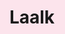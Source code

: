 # Laalk
<!DOCTYPE html>
<html lang="es">
<head>
    <meta charset="UTF-8">
    <meta name="viewport" content="width=device-width, initial-scale=1.0">
    <title>Un Corazón para Ti 💜</title>
    <script src="https://cdn.tailwindcss.com"></script>
    <style>
        /* Estilos para centrar el contenido y el corazón */
        html, body {
            height: 100%;
            margin: 0;
            display: flex;
            justify-content: center;
            align-items: center;
            background-color: #fce4ec; /* Un fondo rosa claro */
            overflow: hidden; /* Evita barras de scroll */
            -webkit-tap-highlight-color: transparent; /* Evita el resaltado azul en móviles al tocar */
        }

        /* Estilos del corazón */
        .heart {
            width: 100px; /* Tamaño inicial del corazón */
            height: auto;
            cursor: pointer;
            transition: transform 0.3s ease-in-out; /* Transición suave para la animación */
            fill: #e91e63; /* Color rosa intenso para el corazón */
        }

        /* Animación de latido */
        .heart.beat {
            animation: heartbeat 0.6s ease-in-out;
        }

        @keyframes heartbeat {
            0% {
                transform: scale(1);
            }
            50% {
                transform: scale(1.3); /* Crece un poco */
            }
            100% {
                transform: scale(1);
            }
        }

        /* Estilo opcional para un mensaje */
        .message {
            position: absolute;
            bottom: 20px;
            font-family: sans-serif;
            color: #6d4c41; /* Marrón oscuro */
            font-size: 0.9rem;
            text-align: center;
            width: 100%;
            padding: 0 10px;
            box-sizing: border-box;
        }
    </style>
</head>
<body>

    <div class="flex flex-col items-center justify-center text-center">
        <svg id="loveHeart" class="heart" viewBox="0 0 24 24" fill="currentColor" xmlns="http://www.w3.org/2000/svg">
            <path d="M12 21.35l-1.45-1.32C5.4 15.36 2 12.28 2 8.5 2 5.42 4.42 3 7.5 3c1.74 0 3.41.81 4.5 2.09C13.09 3.81 14.76 3 16.5 3 19.58 3 22 5.42 22 8.5c0 3.78-3.4 6.86-8.55 11.54L12 21.35z"/>
        </svg>

        <p class="message">Toca el corazón ❤️</p>
    </div>

    <script>
        const heart = document.getElementById('loveHeart');

        // Función para activar la animación
        function pulseHeart() {
            // Añade la clase 'beat' para iniciar la animación
            heart.classList.add('beat');

            // Elimina la clase después de que termine la animación
            // para que pueda volver a activarse en el siguiente clic/toque.
            // La duración de la animación es de 0.6s (600ms).
            setTimeout(() => {
                heart.classList.remove('beat');
            }, 600);
        }

        // Añade el event listener para 'click' (funciona para ratón y toque)
        heart.addEventListener('click', pulseHeart);

        // Opcional: También puedes usar 'touchstart' para una respuesta táctil potencialmente más rápida
        // heart.addEventListener('touchstart', function(event) {
        //     event.preventDefault(); // Previene eventos de mouse duplicados si también usas 'click'
        //     pulseHeart();
        // });

    </script>
</body>
</html>
